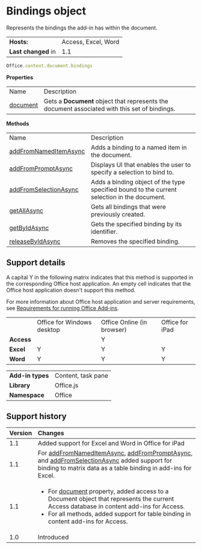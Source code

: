 
# Bindings object
Represents the bindings the add-in has within the document.

|||
|:-----|:-----|
|**Hosts:**|Access, Excel, Word|
|**Last changed** in|1.1|

```js
Office.context.document.bindings
```


**Properties**

|||
|:-----|:-----|
|Name|Description|
|[document](https://dev.office.com/reference/add-ins/shared/bindings.document)|Gets a  **Document** object that represents the document associated with this set of bindings.|

**Methods**

|||
|:-----|:-----|
|Name|Description|
|[addFromNamedItemAsync](https://dev.office.com/reference/add-ins/shared/bindings.addfromnameditemasync)|Adds a binding to a named item in the document.|
|[addFromPromptAsync](https://dev.office.com/reference/add-ins/shared/bindings.addfrompromptasync)|Displays UI that enables the user to specify a selection to bind to.|
|[addFromSelectionAsync](https://dev.office.com/reference/add-ins/shared/bindings.addfromselectionasync)|Adds a binding object of the type specified bound to the current selection in the document.|
|[getAllAsync](https://dev.office.com/reference/add-ins/shared/bindings.getallasync)|Gets all bindings that were previously created.|
|[getByIdAsync](https://dev.office.com/reference/add-ins/shared/bindings.getbyidasync)|Gets the specified binding by its identifier.|
|[releaseByIdAsync](https://dev.office.com/reference/add-ins/shared/bindings.releasebyidasync)|Removes the specified binding.|

## Support details


A capital Y in the following matrix indicates that this method is supported in the corresponding Office host application. An empty cell indicates that the Office host application doesn't support this method.

For more information about Office host application and server requirements, see [Requirements for running Office Add-ins](../../docs/overview/requirements-for-running-office-add-ins.md).


|||||
|:-----|:-----|:-----|:-----|
||Office for Windows desktop|Office Online (in browser)|Office for iPad|
|**Access**||Y||
|**Excel**|Y|Y|Y|
|**Word**|Y|Y|Y|

|||
|:-----|:-----|
|**Add-in types**|Content, task pane|
|**Library**|Office.js|
|**Namespace**|Office|

## Support history



|**Version**|**Changes**|
|:-----|:-----|
|1.1|Added support for Excel and Word in Office for iPad|
|1.1|For [addFromNamedItemAsync](https://dev.office.com/reference/add-ins/shared/bindings.addfromnameditemasync), [addFromPromptAsync](https://dev.office.com/reference/add-ins/shared/bindings.addfrompromptasync), and [addFromSelectionAsync](https://dev.office.com/reference/add-ins/shared/bindings.addfromselectionasync) added support for binding to matrix data as a table binding in add-ins for Excel.|
|1.1|<ul><li>For <a href="8fa0cb4a-fad1-4f2e-9a7e-5f7aa7789eca.htm">document</a> property, added access to a <span class="keyword">Document</span> object that represents the current Access database in content add-ins for Access.</li><li>For all methods, added support for table binding in content add-ins for Access. </li></ul>|
|1.0|Introduced|
